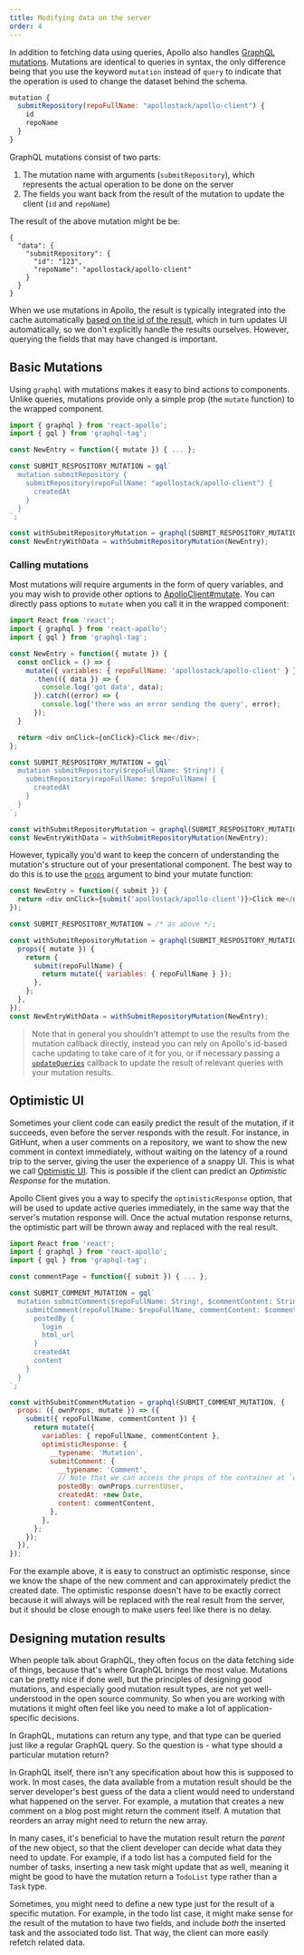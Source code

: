 ```yaml
---
title: Modifying data on the server
order: 4
---
```


In addition to fetching data using queries, Apollo also handles [GraphQL mutations](link-to-guide). Mutations are identical to queries in syntax, the only difference being that you use the keyword `mutation` instead of `query` to indicate that the operation is used to change the dataset behind the schema.

```js
mutation {
  submitRepository(repoFullName: "apollostack/apollo-client") {
    id
    repoName
  }
}
```

GraphQL mutations consist of two parts:

1. The mutation name with arguments (`submitRepository`), which represents the actual operation to be done on the server
2. The fields you want back from the result of the mutation to update the client (`id` and `repoName`)

The result of the above mutation might be be:

```
{
  "data": {
    "submitRepository": {
      "id": "123",
      "repoName": "apollostack/apollo-client"
    }
  }
}
```

When we use mutations in Apollo, the result is typically integrated into the cache automatically [based on the id of the result](link-to-cache-section), which in turn updates UI automatically, so we don't explicitly handle the results ourselves. However, querying the fields that may have changed is important.

<h2 id="basics">Basic Mutations</h2>


Using `graphql` with mutations makes it easy to bind actions to components. Unlike queries, mutations provide only a simple prop (the `mutate` function) to the wrapped component.

```js
import { graphql } from 'react-apollo';
import { gql } from 'graphql-tag';

const NewEntry = function({ mutate }) { ... };

const SUBMIT_RESPOSITORY_MUTATION = gql`
  mutation submitRepository {
    submitRepository(repoFullName: "apollostack/apollo-client") {
      createdAt
    }
  }
`;

const withSubmitRepositoryMutation = graphql(SUBMIT_RESPOSITORY_MUTATION);
const NewEntryWithData = withSubmitRepositoryMutation(NewEntry);
```

<h3 id="calling-mutations">Calling mutations</h3>

Most mutations will require arguments in the form of query variables, and you may wish to provide other options to [ApolloClient#mutate](apollo-client-api.html#mutate). You can directly pass options to `mutate` when you call it in the wrapped component:

```js
import React from 'react';
import { graphql } from 'react-apollo';
import { gql } from 'graphql-tag';

const NewEntry = function({ mutate }) {
  const onClick = () => {
    mutate({ variables: { repoFullName: 'apollostack/apollo-client' } })
      .then(({ data }) => {
        console.log('got data', data);
      }).catch((error) => {
        console.log('there was an error sending the query', error);
      });      
  }

  return <div onClick={onClick}>Click me</div>;
};

const SUBMIT_RESPOSITORY_MUTATION = gql`
  mutation submitRepository($repoFullName: String!) {
    submitRepository(repoFullName: $repoFullName) {
      createdAt
    }
  }
`;

const withSubmitRepositoryMutation = graphql(SUBMIT_RESPOSITORY_MUTATION);
const NewEntryWithData = withSubmitRepositoryMutation(NewEntry);
```

However, typically you'd want to keep the concern of understanding the mutation's structure out of your presentational component. The best way to do this is to use the [`props`](queries.html#graphql-props) argument to bind your mutate function:

```js
const NewEntry = function({ submit }) {
  return <div onClick={submit('apollostack/apollo-client')}>Click me</div>;
});

const SUBMIT_RESPOSITORY_MUTATION = /* as above */;

const withSubmitRepositoryMutation = graphql(SUBMIT_RESPOSITORY_MUTATION, {
  props({ mutate }) {
    return {
      submit(repoFullName) {
        return mutate({ variables: { repoFullName } });
      },
    };
  },
});
const NewEntryWithData = withSubmitRepositoryMutation(NewEntry);
```

> Note that in general you shouldn't attempt to use the results from the mutation callback directly, instead you can rely on Apollo's id-based cache updating to take care of it for you, or if necessary passing a [`updateQueries`](cache-updates.html#updateQueries) callback to update the result of relevant queries with your mutation results.

<h2 id="optimistic-ui">Optimistic UI</h2>

Sometimes your client code can easily predict the result of the mutation, if it succeeds, even before the server responds with the result. For instance, in GitHunt, when a user comments on a repository, we want to show the new comment in context immediately, without waiting on the latency of a round trip to the server, giving the user the experience of a snappy UI. This is what we call [Optimistic UI](http://info.meteor.com/blog/optimistic-ui-with-meteor-latency-compensation). This is possible if the client can predict an *Optimistic Response* for the mutation.

Apollo Client gives you a way to specify the `optimisticResponse` option, that will be used to update active queries immediately, in the same way that the server's mutation response will. Once the actual mutation response returns, the optimistic part will be thrown away and replaced with the real result.

```js
import React from 'react';
import { graphql } from 'react-apollo';
import { gql } from 'graphql-tag';

const commentPage = function({ submit }) { ... };

const SUBMIT_COMMENT_MUTATION = gql`
  mutation submitComment($repoFullName: String!, $commentContent: String!) {
    submitComment(repoFullName: $repoFullName, commentContent: $commentContent) {
      postedBy {
        login
        html_url
      }
      createdAt
      content
    }
  }
`;

const withSubmitCommentMutation = graphql(SUBMIT_COMMENT_MUTATION, {
  props: ({ ownProps, mutate }) => ({
    submit({ repoFullName, commentContent }) {
      return mutate({
        variables: { repoFullName, commentContent },
        optimisticResponse: {
          __typename: 'Mutation',
          submitComment: {
            __typename: 'Comment',
            // Note that we can access the props of the container at `ownProps`
            postedBy: ownProps.currentUser,
            createdAt: +new Date,
            content: commentContent,
          },
        },
      };
    });
  }),
});
```

For the example above, it is easy to construct an optimistic response, since we know the shape of the new comment and can approximately predict the created date. The optimistic response doesn't have to be exactly correct because it will always will be replaced with the real result from the server, but it should be close enough to make users feel like there is no delay.

<h2 id="mutation-results">Designing mutation results</h2>

When people talk about GraphQL, they often focus on the data fetching side of things, because that's where GraphQL brings the most value. Mutations can be pretty nice if done well, but the principles of designing good mutations, and especially good mutation result types, are not yet well-understood in the open source community. So when you are working with mutations it might often feel like you need to make a lot of application-specific decisions.

In GraphQL, mutations can return any type, and that type can be queried just like a regular GraphQL query. So the question is - what type should a particular mutation return?

In GraphQL itself, there isn't any specification about how this is supposed to work. In most cases, the data available from a mutation result should be the server developer's best guess of the data a client would need to understand what happened on the server. For example, a mutation that creates a new comment on a blog post might return the comment itself. A mutation that reorders an array might need to return the new array.

In many cases, it's beneficial to have the mutation result return the _parent_ of the new object, so that the client developer can decide what data they need to update. For example, if a todo list has a computed field for the number of tasks, inserting a new task might update that as well, meaning it might be good to have the mutation return a `TodoList` type rather than a `Task` type.

Sometimes, you might need to define a new type just for the result of a specific mutation. For example, in the todo list case, it might make sense for the result of the mutation to have two fields, and include _both_ the inserted task and the associated todo list. That way, the client can more easily refetch related data.
